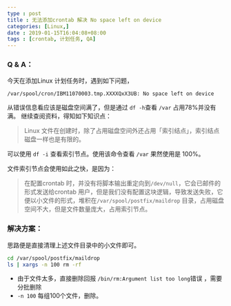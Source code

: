 ```yaml
---
type : post
title : 无法添加crontab 解决 No space left on device
categories: [Linux,] 
date : 2019-01-15T16:04:08+08:00
tags : [crontab, 计划任务, QA]
---
```


### Q & A：

今天在添加Linux 计划任务时，遇到如下问题，

```
/var/spool/cron/IBM11070003.tmp.XXXXQxX3UB: No space left on device
```

从错误信息看应该是磁盘空间满了，但是通过 `df -h`查看 `/var` 占用78%并没有满。
继续查阅资料，得知如下知识点：

>Linux 文件在创建时，除了占用磁盘空间外还占用「索引结点」，索引结点磁盘一样也是有限的。

可以使用 `df -i` 查看索引节点。使用该命令查看 `/var` 果然使用是 100%。

文件索引节点会使用如此之快，是因为：

>在配置crontab 时，并没有将脚本输出重定向到`/dev/null`，它会已邮件的形式发送给crontab 用户，但是我们没有配置这块逻辑，导致发送失败，它便以小文件的形式，堆积在`/var/spool/postfix/maildrop` 目录，占用磁盘空间不大，但是文件数量庞大，占用索引节点。

<!-- more -->

### 解决方案：

思路便是直接清理上述文件目录中的小文件即可。

```bash
cd /var/spool/postfix/maildrop
ls | xargs -n 100 rm -rf 
```

- 由于文件太多，直接删除回报 `/bin/rm:Argument list too long`错误 ，需要分批删除
- `-n 100` 每组100个文件，删除。